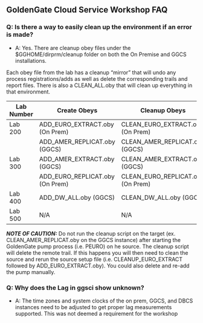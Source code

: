 ## GoldenGate Cloud Service Workshop FAQ

### **Q: Is there a way to easily clean up the environment if an error is made?**

- A: Yes. There are cleanup obey files under the $GGHOME/dirprm/cleanup folder on both the On Premise and GGCS installations.

Each obey file from the lab has a cleanup “mirror” that will undo any process registrations/adds as well as delete the corresponding trails and report files. There is also a CLEAN_ALL.oby that will clean up everything in that environment.

| Lab Number    | Create Obeys                   | Cleanup Obeys                       |
| ------------- |--------------------------------| ------------------------------------|
| Lab 200       | ADD_EURO_EXTRACT.oby (On Prem) | CLEAN_EURO_EXTRACT.oby (On Prem)    |
|               | ADD_AMER_REPLICAT.oby (GGCS)   | CLEAN_AMER_REPLICAT.oby (GGCS)      | 
| Lab 300       | ADD_AMER_EXTRACT.oby (GGCS)    | CLEAN_AMER_EXTRACT.oby (GGCS)       |
|               | ADD_EURO_REPLICAT.oby (On Prem)| CLEAN_EURO_REPLICAT.oby (On Prem)   |
| Lab 400       | ADD_DW_ALL.oby (GGCS)          | CLEAN_DW_ALL.oby (GGCS)             |
| Lab 500       | N/A                            | N/A                                 |

***NOTE OF CAUTION:*** Do not run the cleanup script on the target (ex. CLEAN_AMER_REPLICAT.oby on the GGCS instance) after starting the GoldenGate pump process (i.e. PEURO) on he source. The cleanup script will delete the remote trail. If this happens you will then need to clean the source and rerun the source setup file (i.e. CLEANUP_EURO_EXTRACT followed by ADD_EURO_EXTRACT.oby). You could also delete and re-add the pump manually.

### **Q: Why does the Lag in ggsci show unknown?**

- A: The time zones and system clocks of the on prem, GGCS, and DBCS instances need to be adjusted to get proper lag measurements supported. This was not deemed a requirement for the workshop